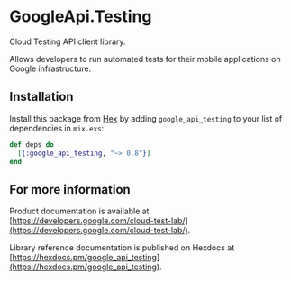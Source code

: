 # GoogleApi.Testing

Cloud Testing API client library.

Allows developers to run automated tests for their mobile applications on Google infrastructure.

## Installation

Install this package from [Hex](https://hex.pm) by adding
`google_api_testing` to your list of dependencies in `mix.exs`:

```elixir
def deps do
  [{:google_api_testing, "~> 0.8"}]
end
```

## For more information

Product documentation is available at [https://developers.google.com/cloud-test-lab/](https://developers.google.com/cloud-test-lab/).

Library reference documentation is published on Hexdocs at
[https://hexdocs.pm/google_api_testing](https://hexdocs.pm/google_api_testing).
